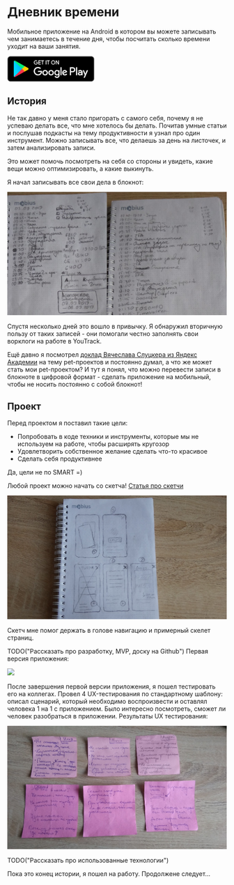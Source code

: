 # Дневник времени

Мобильное приложение на Android в котором вы можете записывать чем занимаетесь в течение дня, чтобы посчитать сколько времени уходит на ваши занятия.

<a href="https://play.google.com/store/apps/details?id=ru.iandreyshev.timemanager">
  <img src="images/get_on_google_play.png" width="200" link="">
</a>

## История

Не так давно у меня стало пригорать с самого себя, почему я не успеваю делать все, что мне хотелось бы делать. Почитав умные статьи и послушав подкасты на тему продуктивности я узнал про один инструмент. Можно записывать все, что делаешь за день на листочек, и затем анализировать записи.

Это может помочь посмотреть на себя со стороны и увидеть, какие вещи можно оптимизировать, а какие выкинуть.

Я начал записывать все свои дела в блокнот:

![Записи в блокноте](/images/notes.jpg)

Спустя несколько дней это вошло в привычку. Я обнаружил вторичную пользу от таких записей - они помогали честно заполнять свои ворклоги на работе в YouTrack.

Ещё давно я посмотрел [доклад Вячеслава Слуцкера из Яндекс Академии](https://www.youtube.com/watch?v=iyTIJys7q-Q) на тему pet-проектов и постоянно думал, а что же может стать мои pet-проектом? И тут я понял, что можно перевести записи в блокноте в цифровой формат - сделать приложение на мобильный, чтобы не носить постоянно с собой блокнот!

## Проект

Перед проектом я поставил такие цели:

* Попробовать в коде техники и инструменты, которые мы не используем на работе, чтобы расширять кругозор
* Удовлетворить собственное желание сделать что-то красивое
* Сделать себя продуктивнее

Да, цели не по SMART =)

Любой проект можно начать со скетча! [Статья про скетчи](https://research-style.ru/journal/kak-sdelat-maket-sajta.html)

![Скетч 1](/images/sketchi.jpg)

Скетч мне помог держать в голове навигацию и примерный скелет страниц.

TODO("Рассказать про разработку, MVP, доску на Github")
Первая версия приложения:

  <img src="images/demo_v1.gif" width="250" >

После завершения первой версии приложения, я пошел тестировать его на коллегах. Провел 4 UX-тестирования по стандартному шаблону: описал сценарий, который необходимо воспроизвести и оставлял человека 1 на 1 с приложением. Было интересно посмотреть, сможет ли человек разобраться в приложении.
Результаты UX тестирования:

![Демо первой версии](/images/ux_lab_result_1.jpg)

TODO("Рассказать про использованные технологии")

Пока это конец истории, я пошел на работу. Продолжене следует...
